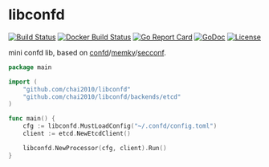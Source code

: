 # libconfd

[![Build Status](https://travis-ci.org/chai2010/libconfd.svg)](https://travis-ci.org/chai2010/libconfd)
[![Docker Build Status](https://img.shields.io/docker/build/chai2010/libconfd.svg)](https://hub.docker.com/r/chai2010/libconfd/)
[![Go Report Card](https://goreportcard.com/badge/github.com/chai2010/libconfd)](https://goreportcard.com/report/github.com/chai2010/libconfd)
[![GoDoc](https://godoc.org/github.com/chai2010/libconfd?status.svg)](https://godoc.org/github.com/chai2010/libconfd)
[![License](http://img.shields.io/badge/license-apache%20v2-blue.svg)](https://github.com/chai2010/libconfd/blob/master/LICENSE)

mini confd lib, based on [confd](https://github.com/kelseyhightower/confd)/[memkv](https://github.com/kelseyhightower/memkv)/[secconf](https://github.com/xordataexchange/crypt).


```go
package main

import (
	"github.com/chai2010/libconfd"
	"github.com/chai2010/libconfd/backends/etcd"
)

func main() {
	cfg := libconfd.MustLoadConfig("~/.confd/config.toml")
	client := etcd.NewEtcdClient()

	libconfd.NewProcessor(cfg, client).Run()
}
```
